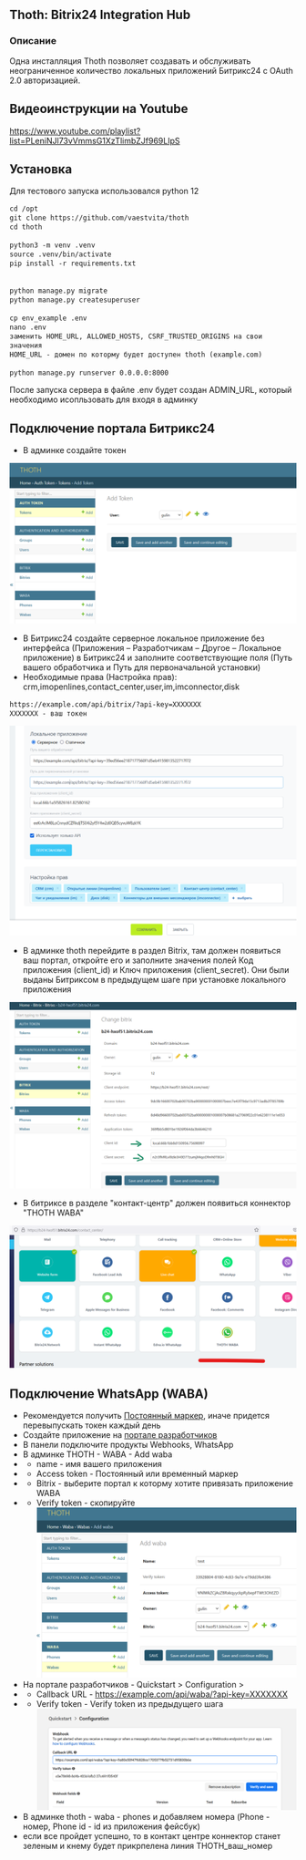 ## Thoth: Bitrix24 Integration Hub 

### Описание

Одна инсталляция Thoth позволяет создавать и обслуживать неограниченное количество локальных приложений Битрикс24 с OAuth 2.0 авторизацией.

## Видеоинструкции на Youtube

https://www.youtube.com/playlist?list=PLeniNJl73vVmmsG1XzTlimbZJf969LIpS


## Установка 

Для тестового запуска использовался python 12

```
cd /opt
git clone https://github.com/vaestvita/thoth
cd thoth

python3 -m venv .venv
source .venv/bin/activate
pip install -r requirements.txt


python manage.py migrate
python manage.py createsuperuser

cp env_example .env 
nano .env
заменить HOME_URL, ALLOWED_HOSTS, CSRF_TRUSTED_ORIGINS на свои значения
HOME_URL - домен по которму будет доступен thoth (example.com)

python manage.py runserver 0.0.0.0:8000

```

После запуска сервера в файле .env будет создан ADMIN_URL, который необходимо исопльзовать для входя в админку

## Подключение портала Битрикс24

+ В админке создайте токен 

![alt text](docs/img/token.png)

+ В Битрикс24 создайте серверное локальное приложение без интерфейса (Приложения – Разработчикам – Другое – Локальное приложение) в Битрикс24 и заполните соответствующие поля (Путь вашего обработчика и Путь для первоначальной установки) 
+ Необходимые права (Настройка прав): crm,imopenlines,contact_center,user,im,imconnector,disk
```
https://example.com/api/bitrix/?api-key=XXXXXXX
XXXXXXX - ваш токен 
```

![alt text](docs/img/app.png)

+ В админке thoth перейдите в раздел Bitrix, там должен появиться ваш портал, откройте его и заполните значения полей Код приложения (client_id) и Ключ приложения (client_secret). Они были выданы Битриксом в предыдущем шаге при установке локального приложения

![alt text](docs/img/portal.png)

+ В битриксе в разделе "контакт-центр" должен появиться коннектор "THOTH WABA"

![alt text](docs/img/connector.png)

## Подключение WhatsApp (WABA)
+ Рекомендуется получить [Постоянный маркер](https://developers.facebook.com/docs/whatsapp/business-management-api/get-started), иначе придется перевыпускать токен каждый день
+ Создайте приложение на [портале разработчиков](https://developers.facebook.com/apps/)
+ В панели подключите продукты Webhooks, WhatsApp
+ В админке THOTH - WABA - Add waba 
+ + name - имя вашего приложения 
+ + Access token - Постоянный или временный маркер
+ + Bitrix - выберите портал к которму хотите привязать приложение WABA 
+ + Verify token - скопируйте 
![alt text](docs/img/waba.png)
+ На портале разработчиков - Quickstart > Configuration > 
+ + Callback URL - https://example.com/api/waba/?api-key=XXXXXXX
+ + Verify token - Verify token из предыдущего шага 
![alt text](docs/img/verify.png)
+ В админке thoth - waba - phones и добавляем номера (Phone - номер, Phone id - id из приложения фейсбук)
+ если все пройдет успешно, то в контакт центре коннектор станет зеленым и кнему будет прикрпелена линия THOTH_ваш_номер